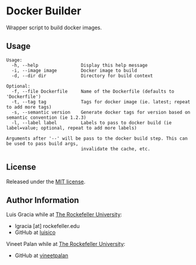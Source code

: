 Docker Builder
==============

Wrapper script to build docker images.

Usage
-----

```
Usage:
  -h, --help                Display this help message
  -i, --image image         Docker image to build
  -d, --dir dir             Directory for build context

Optional:
  -f, --file Dockerfile     Name of the Dockerfile (defaults to 'Dockerfile')
  -t, --tag tag             Tags for docker image (ie. latest; repeat to add more tags)
  -s, --semantic version    Generate docker tags for version based on semantic convention (ie 1.2.3)
  -l, --label label         Labels to pass to docker build (ie label=value; optional, repeat to add more labels)

Arguments after '--' will be pass to the docker build step. This can be used to pass build args,
                            invalidate the cache, etc.
```

License
-------
Released under the [MIT license](https://opensource.org/licenses/MIT).

Author Information
------------------
Luis Gracia while at [The Rockefeller University](https://www.rockefeller.edu):
- lgracia [at] rockefeller.edu
- GitHub at [luisico](https://github.com/luisico)

Vineet Palan while at [The Rockefeller University](https://www.rockefeller.edu):
- GitHub at [vineetpalan](https://github.com/vineetpalan)
